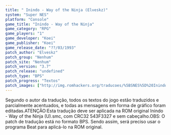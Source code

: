```yaml
---
title: " Inindo - Way of the Ninja (Elveskz)"
system: "Super NES"
platform: "Console"
game_title: "Inindo - Way of the Ninja"
game_category: "RPG"
game_players: "1"
game_developer: "Koei"
game_publisher: "Koei"
game_release_date: "??/03/1993"
patch_author: "Elveskz"
patch_group: "Nenhum"
patch_site: "Nenhum"
patch_version: "3.7"
patch_release: "undefined"
patch_type: "BPS"
patch_progress: "Textos"
patch_images: ["http://img.romhackers.org/traducoes/%5BSNES%5D%20Inindo%20-%20Elveskz%20-%201.png","http://img.romhackers.org/traducoes/%5BSNES%5D%20Inindo%20-%20Elveskz%20-%202.png","http://img.romhackers.org/traducoes/%5BSNES%5D%20Inindo%20-%20Elveskz%20-%203.png"]
---
```

Segundo o autor da tradução, todos os textos do jogo estão traduzidos e parcialmente acentuados, e todas as mensagens em forma de gráfico foram editadas.ATENÇÃO:Esta tradução deve ser aplicada na ROM original Inindo - Way of the Ninja (U).smc, com CRC32 543F3327 e sem cabeçalho.OBS: O patch de tradução está no formato BPS. Sendo assim, será preciso usar o programa Beat para aplicá-lo na ROM original.